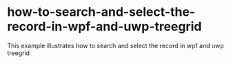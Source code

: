 # how-to-search-and-select-the-record-in-wpf-and-uwp-treegrid
This example illustrates how to search and select the record in wpf and uwp treegrid
